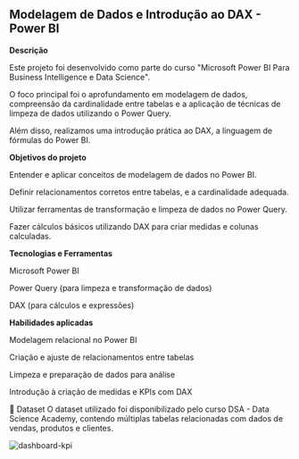 ## Modelagem de Dados e Introdução ao DAX - Power BI
<p></p>

**Descrição**

Este projeto foi desenvolvido como parte do curso "Microsoft Power BI Para Business Intelligence e Data Science".

O foco principal foi o aprofundamento em modelagem de dados, compreensão da cardinalidade entre tabelas e a aplicação de técnicas de limpeza de dados utilizando o Power Query.

Além disso, realizamos uma introdução prática ao DAX, a linguagem de fórmulas do Power BI.

**Objetivos do projeto**

Entender e aplicar conceitos de modelagem de dados no Power BI.

Definir relacionamentos corretos entre tabelas, e a cardinalidade adequada.

Utilizar ferramentas de transformação e limpeza de dados no Power Query.

Fazer cálculos básicos utilizando DAX para criar medidas e colunas calculadas.

**Tecnologias e Ferramentas**

Microsoft Power BI

Power Query (para limpeza e transformação de dados)

DAX (para cálculos e expressões)

**Habilidades aplicadas**

Modelagem relacional no Power BI

Criação e ajuste de relacionamentos entre tabelas


Limpeza e preparação de dados para análise

Introdução à criação de medidas e KPIs com DAX

📂 Dataset
O dataset utilizado foi disponibilizado pelo curso DSA - Data Science Academy, contendo múltiplas tabelas relacionadas com dados de vendas, produtos e clientes.

![dashboard-kpi](https://github.com/user-attachments/assets/d6298b45-7c90-4249-b623-416e80dee6ff)
